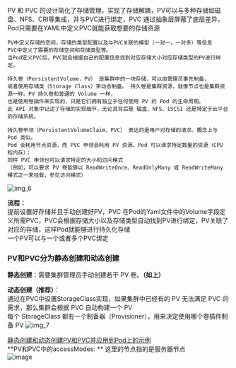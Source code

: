 PV 和 PVC 的设计简化了存储管理，实现了存储解耦，PV可以与多种存储如磁盘、NFS、CRI等集成，并与PVC进行绑定，PVC 通过抽象层屏蔽了底层差异，Pod只需要在YAML中定义PVC就能获取想要的存储资源    
```
PV中定义存储的空间，存储的类型配置以及与PVC关联的模型（一对一，一对多）等信息  
PVC中定义了需要的存储空间和存储类型等。  
当Pod定义PVC后，PVC就会根据自己的配置信息找到对应存储大小对应存储类型的PV进行绑定。  
```
```
持久卷（PersistentVolume，PV） 是集群中的一块存储，可以由管理员事先制备，
或者使用存储类（Storage Class）来动态制备。 持久卷是集群资源，就像节点也是集群资源一样。PV 持久卷和普通的 Volume 一样，
也是使用卷插件来实现的，只是它们拥有独立于任何使用 PV 的 Pod 的生命周期。
此 API 对象中记述了存储的实现细节，无论其背后是 磁盘、NFS、iSCSI 还是特定于云平台的存储系统。
```

```
持久卷申领（PersistentVolumeClaim，PVC） 表达的是用户对存储的请求。概念上与 Pod 类似。
Pod 会耗用节点资源，而 PVC 申领会耗用 PV 资源。Pod 可以请求特定数量的资源（CPU 和内存）；
同样 PVC 申领也可以请求特定的大小和访问模式 
（例如，可以要求 PV 卷能够以 ReadWriteOnce、ReadOnlyMany 或 ReadWriteMany 模式之一来挂载，参见访问模式）
```
![img_6](https://github.com/user-attachments/assets/8a795bbe-ada1-41c0-ad26-44059ff78c4f)

**流程：**  
提前设置好存储并且手动创建好PV，PVC
在Pod的Yaml文件中的Volume字段定义所需PVC，PVC会根据存储大小以及存储类型自动找到PV进行绑定，PV关联了对应的存储，这样Pod就能够进行持久化存储  
一个PV可以与一个或者多个PVC绑定

### **PV和PVC分为静态创建和动态创建**

**静态创建**：需要集群管理员手动创建若干 PV 卷。**（如上）**

**动态创建（推荐）**：  
通过在PVC中设置StorageClass实现，如果集群中已经有的 PV 无法满足 PVC 的需求，那么集群会根据 PVC 自动构建一个 PV  
每个 StorageClass 都有一个制备器（Provisioner），用来决定使用哪个卷插件制备 PV
![img_7](https://github.com/user-attachments/assets/eaaa3d15-f2b8-49f0-85d5-6de47fc50b7b)


[静态创建和动态创建PV和PVC并应用到Pod上的示例](https://github.com/Zorinman/K8S/blob/main/%E9%83%A8%E7%BD%B2%E6%96%87%E6%A1%A3/PV%2CPVC%E7%9A%84%E5%8A%A8%E6%80%81%E4%B8%8E%E9%9D%99%E6%80%81%E6%9E%84%E5%BB%BA.md)  
**PV和PVC中的accessModes:  **
这里的节点指的是服务器节点  
![image](https://github.com/user-attachments/assets/158b16bd-68a0-4b05-a6a2-d76571d74201)

